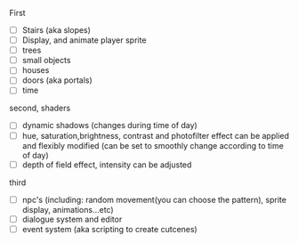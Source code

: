 First

- [ ] Stairs (aka slopes)
- [ ] Display, and animate player sprite
- [ ] trees
- [ ] small objects
- [ ] houses
- [ ] doors (aka portals)
- [ ] time 

second, shaders

- [ ] dynamic shadows (changes during time of day)
- [ ] hue, saturation,brightness, contrast and photofilter effect can be applied and flexibly modified (can be set to smoothly change according to time of day)
- [ ] depth of field effect, intensity can be adjusted

third

- [ ] npc's (including: random movement(you can choose the pattern), sprite display, animations...etc)
- [ ] dialogue system and editor
- [ ] event system (aka scripting to create cutcenes)
